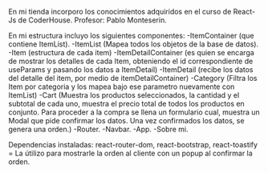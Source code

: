 En mi tienda incorporo los conocimientos adquiridos en el curso de React-Js de CoderHouse.
Profesor: Pablo Monteserin.

En mi estructura incluyo los siguientes componentes:
-ItemContainer (que contiene ItemList).
-ItemList (Mapea todos los objetos de la base de datos).
-Item (estructura de cada item)
-ItemDetailContainer (es quien se encarga de mostrar los detalles de cada Item, obteniendo el id correspondiente de useParams y pasando los datos a ItemDetail)
-ItemDetail (recibe los datos del detalle del item, por medio de itemDetailContainer)
-Category (Filtra los Item por categoria y los mapea bajo ese parametro nuevamente con ItemList)
-Cart (Muestra los productos seleccionados, la cantidad y el subtotal de cada uno, muestra el precio total de todos los productos en conjunto. Para proceder a la compra se llena un formulario cual, muestra un Modal que pide confirmar los datos. Una vez confirmados los datos, se genera una orden.)
-Router.
-Navbar.
-App.
-Sobre mi.

Dependencias instaladas: react-router-dom, react-bootstrap, react-toastify = La útilizo para mostrarle la orden al cliente con un popup al confirmar la orden.
